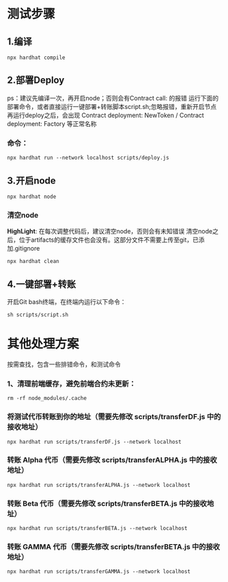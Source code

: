 # 测试步骤
## 1.编译
```
npx hardhat compile 
``` 

## 2.部署Deploy
ps：建议先编译一次，再开启node；否则会有Contract call:  <UnrecognizedContract>的报错
运行下面的部署命令，或者直接运行一键部署+转账脚本script.sh;忽略报错，重新开启节点再运行deploy之后，会出现 Contract deployment: NewToken /   Contract deployment: Factory 等正常名称
### 命令：
```
npx hardhat run --network localhost scripts/deploy.js   
```

## 3.开启node
```
npx hardhat node
```

### 清空node
**HighLight**: 在每次调整代码后，建议清空node，否则会有未知错误
清空node之后，位于artifacts的缓存文件也会没有。这部分文件不需要上传至git，已添加.gitignore
```
npx hardhat clean
```

## 4.一键部署+转账
开启Git bash终端，在终端内运行以下命令：
```
sh scripts/script.sh
```


# 其他处理方案
按需查找，包含一些排错命令，和测试命令

### 1、清理前端缓存，避免前端合约未更新：
```
rm -rf node_modules/.cache
```

### 将测试代币转账到你的地址（需要先修改 scripts/transferDF.js 中的接收地址）
```
npx hardhat run scripts/transferDF.js --network localhost
```

### 转账 Alpha 代币（需要先修改 scripts/transferALPHA.js 中的接收地址）
```
npx hardhat run scripts/transferALPHA.js --network localhost
```

### 转账 Beta 代币（需要先修改 scripts/transferBETA.js 中的接收地址）
```
npx hardhat run scripts/transferBETA.js --network localhost
```

### 转账 GAMMA 代币（需要先修改 scripts/transferBETA.js 中的接收地址）
```
npx hardhat run scripts/transferGAMMA.js --network localhost
```